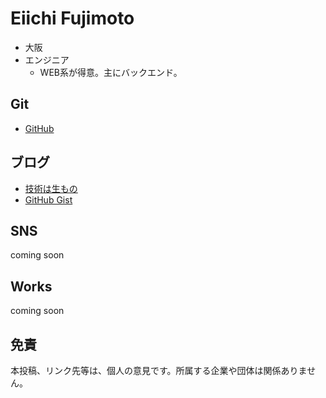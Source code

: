 Eiichi Fujimoto
===

- 大阪
- エンジニア
  - WEB系が得意。主にバックエンド。

Git
---
- [GitHub](https://github.com/eiichi-worker) 


ブログ
---
- [技術は生もの](http://blog.noraneko.work/)
- [GitHub Gist](https://gist.github.com/eiichi-worker)

SNS
---
coming soon

Works
---
coming soon


免責
---
本投稿、リンク先等は、個人の意見です。所属する企業や団体は関係ありません。


<!-- Global Site Tag (gtag.js) - Google Analytics -->
<script async src="https://www.googletagmanager.com/gtag/js?id=UA-107689012-1"></script>
<script>
  window.dataLayer = window.dataLayer || [];
  function gtag(){dataLayer.push(arguments);}
  gtag('js', new Date());

  gtag('config', 'UA-107689012-1');
</script>
